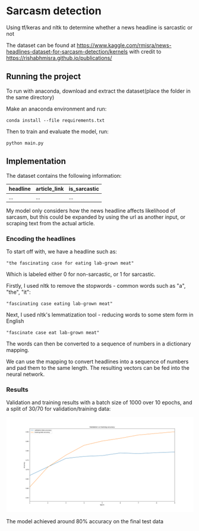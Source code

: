 # Sarcasm detection

Using tf/keras and nltk to determine whether a news headline is sarcastic or not

The dataset can be found at https://www.kaggle.com/rmisra/news-headlines-dataset-for-sarcasm-detection/kernels
with credit to https://rishabhmisra.github.io/publications/

## Running the project

To run with anaconda, download and extract the dataset(place the folder in the same directory)

Make an anaconda environment and run:

    conda install --file requirements.txt

Then to train and evaluate the model, run:

    python main.py


## Implementation

The dataset contains the following information:

| headline | article_link | is_sarcastic |
| -------- | ------------ | ------------ |
| ...      |  ...         | ...          |

My model only considers how the news headline affects likelihood of sarcasm, but this could be
expanded by using the url as another input, or scraping text from the actual article.


### Encoding the headlines

To start off with, we have a headline such as:

    "the fascinating case for eating lab-grown meat"

Which is labeled either 0 for non-sarcastic, or 1 for sarcastic.

Firstly, I used nltk to remove the stopwords - common words such as "a", "the", "it":

    "fascinating case eating lab-grown meat"

Next, I used nltk's lemmatization tool - reducing words to some stem form in English

    "fascinate case eat lab-grown meat"

The words can then be converted to a sequence of numbers in a dictionary mapping.

We can use the mapping to convert headlines into a sequence of numbers and pad them to the same length. The resulting vectors
can be fed into the neural network.


### Results

Validation and training results with a batch size of 1000 over 10 epochs, and a split of
30/70 for validation/training data:

![alt text](https://github.com/rowanho/sarcasm_detection/blob/master/graphs/val.png "validation")

The model achieved around 80% accuracy on the final test data

